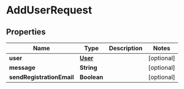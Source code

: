 
# AddUserRequest

## Properties
Name | Type | Description | Notes
------------ | ------------- | ------------- | -------------
**user** | [**User**](User.md) |  |  [optional]
**message** | **String** |  |  [optional]
**sendRegistrationEmail** | **Boolean** |  |  [optional]



